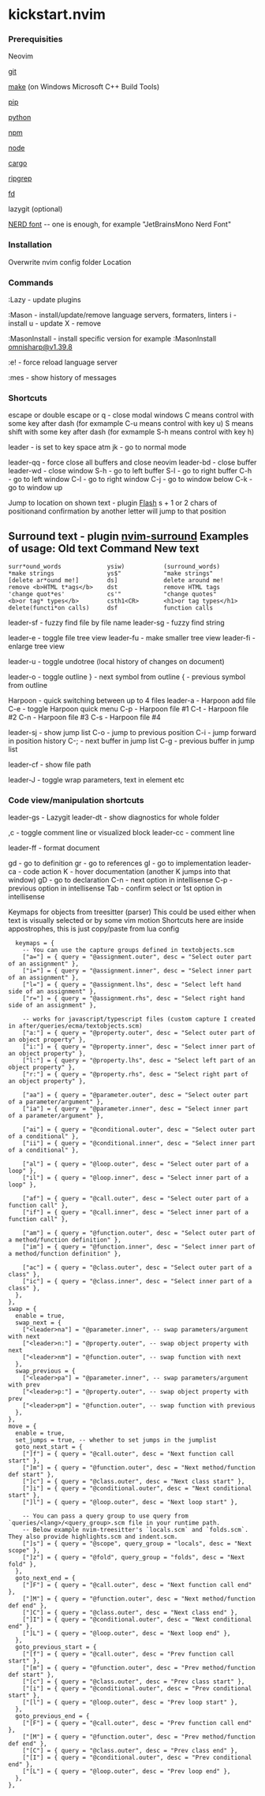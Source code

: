 # kickstart.nvim

### Prerequisities
Neovim

[git](https://cli.github.com/)

[make](https://www.gnu.org/software/make/) (on Windows Microsoft C++ Build Tools)

[pip](https://pypi.org/project/pip/)

[python](https://www.python.org/)

[npm](https://npmjs.com/)

[node](https://nodejs.org/)

[cargo](https://www.rust-lang.org/tools/install)

[ripgrep](https://github.com/BurntSushi/ripgrep)

[fd](https://github.com/sharkdp/fd) 


lazygit (optional)

[NERD font](https://www.nerdfonts.com/) -- one is enough, for example "JetBrainsMono Nerd Font"

### Installation
Overwrite nvim config folder
Location

### Commands
:Lazy - update plugins

:Mason - install/update/remove language servers, formaters, linters
  i - install
  u - update
  X - remove

:MasonInstall - install specific version
  for example :MasonInstall omnisharp@v1.39.8

:e! - force reload language server

:mes - show history of messages

### Shortcuts
escape or double escape or q - close modal windows
C means control with some key after dash (for exmample C-u means control with key u) 
S means shift with some key after dash (for exmample S-h means control with key h) 

leader - is set to key space atm
jk - go to normal mode

leader-qq - force close all buffers and close neovim
leader-bd - close buffer
leader-wd - close window
S-h - go to left buffer
S-l - go to right buffer
C-h - go to left window
C-l - go to right window
C-j - go to window below
C-k - go to window up

Jump to location on shown text - plugin [Flash](https://github.com/folke/flash.nvim)
s + 1 or 2 chars of positionand confirmation by another letter will jump to that position

Surround text - plugin [nvim-surround](https://github.com/kylechui/nvim-surround)
Examples of usage:
    Old text                    Command         New text
--------------------------------------------------------------------------------
    surr*ound_words             ysiw)           (surround_words)
    *make strings               ys$"            "make strings"
    [delete ar*ound me!]        ds]             delete around me!
    remove <b>HTML t*ags</b>    dst             remove HTML tags
    'change quot*es'            cs'"            "change quotes"
    <b>or tag* types</b>        csth1<CR>       <h1>or tag types</h1>
    delete(functi*on calls)     dsf             function calls



leader-sf - fuzzy find file by file name 
leader-sg - fuzzy find string

leader-e - toggle file tree view
leader-fu - make smaller tree view
leader-fi - enlarge tree view

leader-u - toggle undotree (local history of changes on document)

leader-o - toggle outline
} - next symbol from outline
{ - previous symbol from outline

Harpoon - quick switching between up to 4 files
leader-a - Harpoon add file 
C-e - toggle Harpoon quick menu
C-p - Harpoon file #1
C-t - Harpoon file #2
C-n - Harpoon file #3
C-s - Harpoon file #4

leader-sj - show jump list
C-o - jump to previous position 
C-i - jump forward in position history
C-; - next buffer in jump list
C-g - previous buffer in jump list

leader-cf - show file path

leader-J - toggle wrap parameters, text in element etc


### Code view/manipulation shortcuts

leader-gs - Lazygit
leader-dt - show diagnostics for whole folder

,c - toggle comment line or visualized block
leader-cc - comment line

leader-ff - format document

gd - go to definition
gr - go to references
gI - go to implementation
leader-ca - code action
K - hover documentation (another K jumps into that window)
gD - go to declaration
C-n - next option in intellisense
C-p - previous option in intellisense
Tab - confirm select or 1st option in intellisense

Keymaps for objects from treesitter (parser)
This could be used either when text is visually selected or by some vim motion
Shortcuts here are inside appostrophes, this is just copy/paste from lua config

      keymaps = {
        -- You can use the capture groups defined in textobjects.scm
        ["a="] = { query = "@assignment.outer", desc = "Select outer part of an assignment" },
        ["i="] = { query = "@assignment.inner", desc = "Select inner part of an assignment" },
        ["l="] = { query = "@assignment.lhs", desc = "Select left hand side of an assignment" },
        ["r="] = { query = "@assignment.rhs", desc = "Select right hand side of an assignment" },

        -- works for javascript/typescript files (custom capture I created in after/queries/ecma/textobjects.scm)
        ["a:"] = { query = "@property.outer", desc = "Select outer part of an object property" },
        ["i:"] = { query = "@property.inner", desc = "Select inner part of an object property" },
        ["l:"] = { query = "@property.lhs", desc = "Select left part of an object property" },
        ["r:"] = { query = "@property.rhs", desc = "Select right part of an object property" },

        ["aa"] = { query = "@parameter.outer", desc = "Select outer part of a parameter/argument" },
        ["ia"] = { query = "@parameter.inner", desc = "Select inner part of a parameter/argument" },

        ["ai"] = { query = "@conditional.outer", desc = "Select outer part of a conditional" },
        ["ii"] = { query = "@conditional.inner", desc = "Select inner part of a conditional" },

        ["al"] = { query = "@loop.outer", desc = "Select outer part of a loop" },
        ["il"] = { query = "@loop.inner", desc = "Select inner part of a loop" },

        ["af"] = { query = "@call.outer", desc = "Select outer part of a function call" },
        ["if"] = { query = "@call.inner", desc = "Select inner part of a function call" },

        ["am"] = { query = "@function.outer", desc = "Select outer part of a method/function definition" },
        ["im"] = { query = "@function.inner", desc = "Select inner part of a method/function definition" },

        ["ac"] = { query = "@class.outer", desc = "Select outer part of a class" },
        ["ic"] = { query = "@class.inner", desc = "Select inner part of a class" },
      },
    },
    swap = {
      enable = true,
      swap_next = {
        ["<leader>na"] = "@parameter.inner", -- swap parameters/argument with next
        ["<leader>n:"] = "@property.outer", -- swap object property with next
        ["<leader>nm"] = "@function.outer", -- swap function with next
      },
      swap_previous = {
        ["<leader>pa"] = "@parameter.inner", -- swap parameters/argument with prev
        ["<leader>p:"] = "@property.outer", -- swap object property with prev
        ["<leader>pm"] = "@function.outer", -- swap function with previous
      },
    },
    move = {
      enable = true,
      set_jumps = true, -- whether to set jumps in the jumplist
      goto_next_start = {
        ["]f"] = { query = "@call.outer", desc = "Next function call start" },
        ["]m"] = { query = "@function.outer", desc = "Next method/function def start" },
        ["]c"] = { query = "@class.outer", desc = "Next class start" },
        ["]i"] = { query = "@conditional.outer", desc = "Next conditional start" },
        ["]l"] = { query = "@loop.outer", desc = "Next loop start" },

        -- You can pass a query group to use query from `queries/<lang>/<query_group>.scm file in your runtime path.
        -- Below example nvim-treesitter's `locals.scm` and `folds.scm`. They also provide highlights.scm and indent.scm.
        ["]s"] = { query = "@scope", query_group = "locals", desc = "Next scope" },
        ["]z"] = { query = "@fold", query_group = "folds", desc = "Next fold" },
      },
      goto_next_end = {
        ["]F"] = { query = "@call.outer", desc = "Next function call end" },
        ["]M"] = { query = "@function.outer", desc = "Next method/function def end" },
        ["]C"] = { query = "@class.outer", desc = "Next class end" },
        ["]I"] = { query = "@conditional.outer", desc = "Next conditional end" },
        ["]L"] = { query = "@loop.outer", desc = "Next loop end" },
      },
      goto_previous_start = {
        ["[f"] = { query = "@call.outer", desc = "Prev function call start" },
        ["[m"] = { query = "@function.outer", desc = "Prev method/function def start" },
        ["[c"] = { query = "@class.outer", desc = "Prev class start" },
        ["[i"] = { query = "@conditional.outer", desc = "Prev conditional start" },
        ["[l"] = { query = "@loop.outer", desc = "Prev loop start" },
      },
      goto_previous_end = {
        ["[F"] = { query = "@call.outer", desc = "Prev function call end" },
        ["[M"] = { query = "@function.outer", desc = "Prev method/function def end" },
        ["[C"] = { query = "@class.outer", desc = "Prev class end" },
        ["[I"] = { query = "@conditional.outer", desc = "Prev conditional end" },
        ["[L"] = { query = "@loop.outer", desc = "Prev loop end" },
      },
    },





